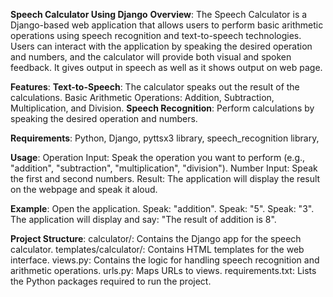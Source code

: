 **Speech Calculator Using Django**
**Overview**:
The Speech Calculator is a Django-based web application that allows users to perform basic arithmetic operations using speech recognition and text-to-speech technologies. Users can interact with the application by speaking the desired operation and numbers, and the calculator will provide both visual and spoken feedback. It gives output in speech as well as it shows output on web page.


**Features**:
**Text-to-Speech**: The calculator speaks out the result of the calculations.
Basic Arithmetic Operations: Addition, Subtraction, Multiplication, and Division.
**Speech Recognition**: Perform calculations by speaking the desired operation and numbers.



**Requirements**:
Python, 
Django, 
pyttsx3 library,
speech_recognition library,


**Usage**:
Operation Input: Speak the operation you want to perform (e.g., "addition", "subtraction", "multiplication", "division").
Number Input: Speak the first and second numbers.
Result: The application will display the result on the webpage and speak it aloud.


**Example**:
Open the application.
Speak: "addition".
Speak: "5".
Speak: "3".
The application will display and say: "The result of addition is 8".


**Project Structure**:
calculator/: Contains the Django app for the speech calculator.
templates/calculator/: Contains HTML templates for the web interface.
views.py: Contains the logic for handling speech recognition and arithmetic operations.
urls.py: Maps URLs to views.
requirements.txt: Lists the Python packages required to run the project.
